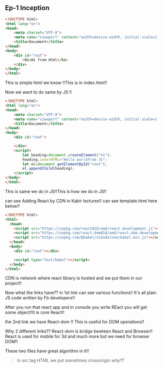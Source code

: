 ## Ep-1 Inception

```html
<!DOCTYPE html>
<html lang="en">
<head>
    <meta charset="UTF-8">
    <meta name="viewport" content="width=device-width, initial-scale=1.0">
    <title>Document</title>
</head>
<body>
    <div id="root">
        <h1>Hi from Html</h1>
    </div>    
</body>
</html>
```
This is simple html we know !!This is in index.html!!

Now we want to do same by JS !!

```html
<!DOCTYPE html>
<html lang="en">
<head>
    <meta charset="UTF-8">
    <meta name="viewport" content="width=device-width, initial-scale=1.0">
    <title>Document</title>
</head>
<body>
    <div id="root">

    </div>
    <script>
        let heading=document.createElement("h1");
        heading.innerHTML="Hello worldfrom JS";
        let el=document.getElementById("root");
        el.appendChild(heading);
    </script>
</body>
</html>
```
This is same we do in JS!!This is how we do in JS!!

can see Adding React by CDN in Kabir lectures!! can see template.html here below!!

```html
<!DOCTYPE html>
<html>
  <head>
    <script src="https://unpkg.com/react@18/umd/react.development.js"></script>
    <script src="https://unpkg.com/react-dom@18/umd/react-dom.development.js"></script>
    <script src="https://unpkg.com/@babel/standalone/babel.min.js"></script>
  </head>
  <body>
    <div id="root"></div>

    <script type="text/babel"></script>
  </body>
</html>

```
 CDN is network where react library is hosted and we put them in our project!!

 Now what the links have??
  in 1st link can see various functions!! It's all plain JS code written by Fb developers!!


After you run that react app and in console you write REact you will get some object!!It  is core React!!

the 2nd link we have React-dom !! This is useful for DOM operations!!

Why 2 different links?? 
 React-dom is bridge bewteen React and Browser!! React is used for mobile for 3d and much more but we need for browser DOM!!


These two files have great algorithm in it!!

> In src tag  HTML we put sometimes crossorigin why??